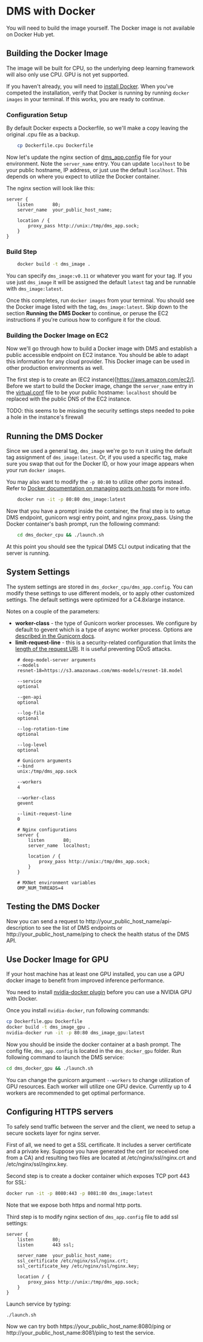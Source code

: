 # DMS with Docker

You will need to build the image yourself. The Docker image is not available on Docker Hub yet.

## Building the Docker Image

The image will be built for CPU, so the underlying deep learning framework will also only use CPU. GPU is not yet supported.

If you haven't already, you will need to [install Docker](https://docs.docker.com/engine/installation). When you've competed the installation, verify that Docker is running by running `docker images` in your terminal. If this works, you are ready to continue.

### Configuration Setup

By default Docker expects a Dockerfile, so we'll make a copy leaving the original .cpu file as a backup.

```bash
    cp Dockerfile.cpu Dockerfile
```

Now let's update the nginx section of [dms_app.config](dms_docker_cpu/dms_app.conf) file for your environment. Note the `server_name` entry. You can update `localhost` to be your public hostname, IP address, or just use the default `localhost`. This depends on where you expect to utilize the Docker container.

The nginx section will look like this:

```
server {
    listen       80;
    server_name  your_public_host_name;

    location / {
        proxy_pass http://unix:/tmp/dms_app.sock;
    }
}
```

### Build Step

```bash
    docker build -t dms_image .
```
You can specify `dms_image:v0.11` or whatever you want for your tag. If you use just `dms_image` it will be assigned the default `latest` tag and be runnable with `dms_image:latest`.

Once this completes, run `docker images` from your terminal. You should see the Docker image listed with the tag, `dms_image:latest`. Skip down to the section **Running the DMS Docker** to continue, or peruse the EC2 instructions if you're curious how to configure it for the cloud.

### Building the Docker Image on EC2

Now we'll go through how to build a Docker image with DMS and establish a public accessible endpoint on EC2 instance. You should be able to adapt this information for any cloud provider. This Docker image can be used in other production environments as well.

The first step is to create an (EC2 instance)[https://aws.amazon.com/ec2/].
Before we start to build the Docker image, change the `server_name` entry in the [virtual.conf](virtual.conf) file to be your public hostname: `localhost` should be replaced with the public DNS of the EC2 instance.

TODO: this seems to be missing the security settings steps needed to poke a hole in the instance's firewall

## Running the DMS Docker

Since we used a general tag, `dms_image` we're go to run it using the default tag assignment of `dms_image:latest`. Or, if you used a specific tag, make sure you swap that out for the Docker ID, or how your image appears when your run `docker images`.

You may also want to modify the `-p 80:80` to utilize other ports instead. Refer to [Docker documentation on managing ports on hosts](https://docs.docker.com/engine/userguide/networking/default_network/dockerlinks/#connect-using-network-port-mapping) for more info.

```bash
    docker run -it -p 80:80 dms_image:latest
```
Now that you have a prompt inside the container, the final step is to setup DMS endpoint, gunicorn wsgi entry point, and nginx proxy_pass. Using the Docker container's bash prompt, run the following command:

```bash
    cd dms_docker_cpu && ./launch.sh
```

At this point you should see the typical DMS CLI output indicating that the server is running.

## System Settings

The system settings are stored in `dms_docker_cpu/dms_app.config`. You can modify these settings to use different models, or to apply other customized settings. The default settings were optimized for a C4.8xlarge instance.

Notes on a couple of the parameters:

* **worker-class** - the type of Gunicorn worker processes. We configure by default to gevent which is a type of async worker process. Options are [described in the Gunicorn docs](http://docs.gunicorn.org/en/stable/settings.html#worker-class).
* **limit-request-line** - this is a security-related configuration that limits the [length of the request URI](http://docs.gunicorn.org/en/stable/settings.html#limit-request-line). It is useful preventing DDoS attacks.

```
    # deep-model-server arguments
    --models
    resnet-18=https://s3.amazonaws.com/mms-models/resnet-18.model

    --service
    optional

    --gen-api
    optional

    --log-file
    optional

    --log-rotation-time
    optional

    --log-level
    optional

    # Gunicorn arguments
    --bind
    unix:/tmp/dms_app.sock

    --workers
    4

    --worker-class
    gevent

    --limit-request-line
    0

    # Nginx configurations
    server {
        listen       80;
        server_name  localhost;

        location / {
            proxy_pass http://unix:/tmp/dms_app.sock;
        }
    }

    # MXNet environment variables
    OMP_NUM_THREADS=4
```

## Testing the DMS Docker

Now you can send a request to http://your_public_host_name/api-description to see the list of DMS endpoints or http://your_public_host_name/ping to check the health status of the DMS API.

## Use Docker Image for GPU

If your host machine has at least one GPU installed, you can use a GPU docker image to benefit from improved inference performance.

You need to install [nvidia-docker plugin](https://github.com/NVIDIA/nvidia-docker) before you can use a NVIDIA GPU with Docker.

Once you install `nvidia-docker`, run following commands:

```bash
cp Dockerfile.gpu Dockerfile
docker build -t dms_image_gpu .
nvidia-docker run -it -p 80:80 dms_image_gpu:latest
```

Now you should be inside the docker container at a bash prompt. The config file, `dms_app.config` is located in the `dms_docker_gpu` folder. Run following command to launch the DMS service:

```bash
cd dms_docker_gpu && ./launch.sh
```
You can change the gunicorn argument `--workers` to change utilization of GPU resources. Each worker will utilize one GPU device. Currently up to 4 workers are recommended to get optimal performance.

## Configuring HTTPS servers

To safely send traffic between the server and the client, we need to setup a secure sockets layer for nginx server.

First of all, we need to get a SSL certificate. It includes a server certificate and a private key. Suppose you have generated the cert (or received one from a CA) and resulting two files are located at /etc/nginx/ssl/nginx.crt and /etc/nginx/ssl/nginx.key.

Second step is to create a docker container which exposes TCP port 443 for SSL:

```bash
docker run -it -p 8080:443 -p 8081:80 dms_image:latest
```

Note that we expose both https and normal http ports.

Third step is to modify nginx section of `dms_app.config` file to add ssl settings:

```
server {
    listen       80;
    listen       443 ssl;

    server_name  your_public_host_name;
    ssl_certificate /etc/nginx/ssl/nginx.crt;
    ssl_certificate_key /etc/nginx/ssl/nginx.key;

    location / {
        proxy_pass http://unix:/tmp/dms_app.sock;
    }
}
```

Launch service by typing:
```bash
./launch.sh
```

Now we can try both https://your_public_host_name:8080/ping or http://your_public_host_name:8081/ping to test the service.
